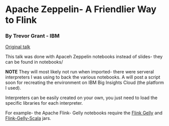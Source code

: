 # Apache Zeppelin- A Friendlier Way to Flink
### By Trevor Grant - IBM

[Original talk](http://flink-forward.org/kb_sessions/apache-zeppelin-a-friendlier-way-to-flink/)

This talk was done with Apaceh Zeppelin notebooks instead of slides- they can be found in notebooks/

**NOTE** They will most likely not run when imported- there were serveral interpreters I was using to back the various notebooks. 
A will post a script soon for recreating the environment on IBM Big Insights Cloud (the platform I used). 

Interpreters can be easily created on your own, you just need to load the specific libraries for each interpreter. 

For example- the Apache Flink- Gelly notebooks require the [Flink Gelly](https://mvnrepository.com/artifact/org.apache.flink/flink-gelly_2.10/1.1.2) and [Flink-Gelly-Scala](https://mvnrepository.com/artifact/org.apache.flink/flink-gelly-scala_2.10) jars. 
